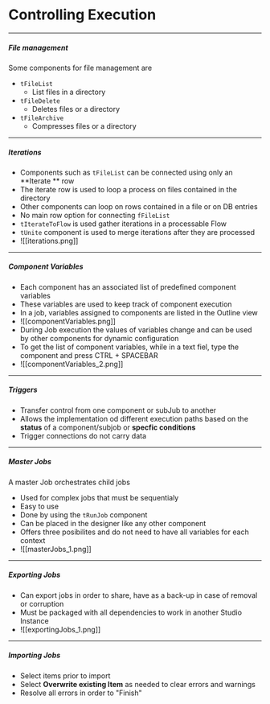 # Controlling Execution
---
##### File management
Some components for file management are
- `tFileList`
	- List files in a directory
- `tFileDelete`
	- Deletes files or a directory
- `tFileArchive`
	- Compresses files or a directory
---
##### Iterations 
- Components such as `tFileList` can be connected using only an **Iterate ** row 
- The iterate row is used to loop a process on files contained in the directory
- Other components can loop on rows contained in a file or on DB entries
- No main row option for connecting `fFileList`
- `tIterateToFlow` is used gather iterations in a processable Flow
- `tUnite` component is used to merge iterations after they are processed
- ![[iterations.png]]
---
##### Component Variables
- Each component has an associated list of predefined component variables
- These variables are used to keep track of component execution
- In a job, variables assigned to components are listed in the Outline view
- ![[componentVariables.png]]
- During Job execution the values of variables change and can be used by other components for dynamic configuration
- To get the list of component variables, while in a text fiel, type the component and press CTRL + SPACEBAR
- ![[componentVariables_2.png]]
---
##### Triggers
- Transfer control from one component or subJub to another
- Allows the implementation od different execution paths based on the **status** of a component/subjob or **specfic conditions** 
- Trigger connections do not carry data
---
##### Master Jobs
A master Job orchestrates child jobs
- Used for complex jobs that must be sequentialy
- Easy to use
- Done by using the `tRunJob` component
- Can be placed in the designer like any other component
- Offers three posibilites and do not need to have all variables for each context
- ![[masterJobs_1.png]]
---
##### Exporting Jobs
- Can export jobs in order to share, have as a back-up in case of removal or corruption
- Must be packaged with all dependencies to work in another Studio Instance
- ![[exportingJobs_1.png]]
---
##### Importing Jobs
- Select items prior to import
- Select **Overwrite existing Item** as needed to clear errors and warnings
- Resolve all errors in order to "Finish"